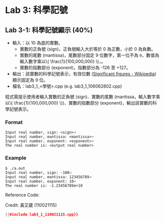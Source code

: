 # Lab 3: 科學記號

## Lab 3-1: 科學記號顯示 (40%)

* 輸入：以 10 為底的實數。
  * 實數的正負號 (sign)，正負號輸入大於等於 0 為正數，小於 0 為負數。
  * 實數的尾數 (mantissa)，尾數部分固定 9 位數字，第一位不為 `0`，數值為輸入數字乘以\\( \frac{1}{100,000,000} \\)，。
  * 實數的指數部分 (exponent)，指數部分為 -126 至 +127。
* 輸出：該實數的科學記號表示，有效位數 ([Significant figures - Wikipedia](https://en.wikipedia.org/wiki/Significant_figures)) 顯示固定為 9 位。
* 檔名：lab3_1_<學號>.cpp (e.g. lab3_1_106062802.cpp)

程式需提示使用者輸入實數的正負號 (sign)、實數的尾數 (mantissa，輸入數字乘以\\( \frac{1}{100,000,000} \\))、實數的指數部分 (exponent)，輸出該實數的科學記號表示。

### Format 

```text
Input real number, sign: <sign>⏎
Input real number, mantissa: <mantissa>⏎
Input real number, exponent: <exponent>⏎
The real number is: <output real number>
```

### Example

```console
$ ./a.out
Input real number, sign: -100⏎
Input real number, mantissa: 123456789⏎
Input real number, exponent: 10⏎
The real number is: -1.23456789e+10
```

Reference Code:

Credit: 黃芷葳 (110021115)

``` c++
{{#include lab3_1_110021115.cpp}}
```